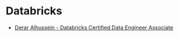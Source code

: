 # Databricks

- [Derar Alhussein - Databricks Certified Data Engineer Associate](/courses_index_page/db-01-derar-alhussein-databricks-certified-data-engineer-associate.md)
